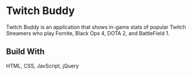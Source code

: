 # Twitch Buddy

Twitch Buddy is an application that shows in-game stats of popular Twitch Streamers who play Fornite, Black Ops 4, DOTA 2, and BattleField 1. 

## Build With

HTML, CSS, JavScript, jQuery
